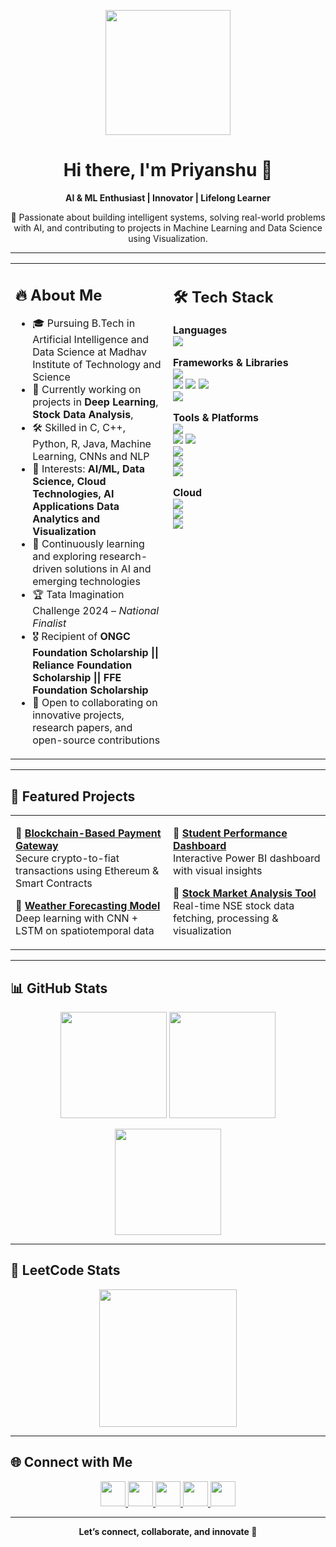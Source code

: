 <!-- Banner GIF -->
<p align="center">
  <img src="https://raw.githubusercontent.com/TheDudeThatCode/TheDudeThatCode/master/Assets/Developer.gif" width="200px">
</p>

<h1 align="center">Hi there, I'm Priyanshu 👋</h1>
<p align="center"><b>AI & ML Enthusiast | Innovator | Lifelong Learner</b></p>

<p align="center">
  🚀 Passionate about building intelligent systems, solving real-world problems with AI,  
  and contributing to projects in Machine Learning and Data Science using Visualization.  
</p>

---

<table>
<tr>
<td width="50%" valign="top">

## 🔥 About Me  
- 🎓 Pursuing B.Tech in Artificial Intelligence and Data Science at Madhav Institute of Technology and Science  
- 🌱 Currently working on projects in **Deep Learning**, **Stock Data Analysis**,
- 🛠 Skilled in C, C++, Python, R, Java, Machine Learning, CNNs and NLP
- 🧠 Interests: **AI/ML, Data Science, Cloud Technologies, AI Applications Data Analytics and Visualization**
- 🌱 Continuously learning and exploring research-driven solutions in AI and emerging technologies
- 🏆 Tata Imagination Challenge 2024 – *National Finalist*  
- 🎖 Recipient of **ONGC Foundation Scholarship || Reliance Foundation Scholarship || FFE Foundation Scholarship**
- 🚀 Open to collaborating on innovative projects, research papers, and open-source contributions 

</td>
<td width="50%" valign="top">

## 🛠️ Tech Stack  

**Languages**  
<img src="https://skillicons.dev/icons?i=c,cpp,java,python,html,css,js,r,sql" />  

**Frameworks & Libraries**  
<img src="https://skillicons.dev/icons?i=tensorflow,pytorch" /><br>
<img src="https://img.shields.io/badge/NumPy-013243?style=flat&logo=numpy&logoColor=white"/> 
<img src="https://img.shields.io/badge/Pandas-150458?style=flat&logo=pandas&logoColor=white"/> 
<img src="https://img.shields.io/badge/Matplotlib-003B57?style=flat&logo=plotly&logoColor=white"/>  
<img src="https://img.shields.io/badge/Seaborn-4C78A8?style=flat&logoColor=white"/>  

**Tools & Platforms**  
<img src="https://skillicons.dev/icons?i=git,docker,mysql,github,vscode,jupyter,postgres,linux" /><br>
<img src="https://img.shields.io/badge/Power%20BI-F2C811?style=flat&logo=powerbi&logoColor=black"/> 
<img src="https://img.shields.io/badge/Tableau-E97627?style=flat&logo=tableau&logoColor=white"/>  
<img src="https://img.shields.io/badge/Microsoft%20Excel-217346?style=flat&logo=microsoftexcel&logoColor=white"/>  
<img src="https://img.shields.io/badge/Microsoft%20Office-D83B01?style=flat&logo=microsoftoffice&logoColor=white"/>  
<img src="https://img.shields.io/badge/Canva-00C4CC?style=flat&logo=canva&logoColor=white"/>  

**Cloud**  
<img src="https://skillicons.dev/icons?i=azure,aws,gcp" />  
<img src="https://img.shields.io/badge/IBM%20Cloud-1261FE?style=flat&logo=ibmcloud&logoColor=white"/>  
<img src="https://img.shields.io/badge/Infosys%20Springboard-0078D7?style=flat&logo=microsoftazure&logoColor=white"/>  

</td>
</tr>
</table>

---

## 📌 Featured Projects  

<table>
<tr>
<td width="50%" valign="top">

🔹 **[Blockchain-Based Payment Gateway](#)**  
Secure crypto-to-fiat transactions using Ethereum & Smart Contracts  

🔹 **[Weather Forecasting Model](#)**  
Deep learning with CNN + LSTM on spatiotemporal data  

</td>
<td width="50%" valign="top">

🔹 **[Student Performance Dashboard](#)**  
Interactive Power BI dashboard with visual insights  

🔹 **[Stock Market Analysis Tool](#)**  
Real-time NSE stock data fetching, processing & visualization  

</td>
</tr>
</table>

---

## 📊 GitHub Stats  

<p align="center">
  <img src="https://github-readme-stats.vercel.app/api?username=PseudoxPC&show_icons=true&theme=radical" height="170px"/>
  <img src="https://github-readme-stats.vercel.app/api/top-langs/?username=PseudoxPC&layout=compact&theme=radical" height="170px"/>
</p>

<p align="center">
  <img src="https://github-readme-streak-stats.herokuapp.com/?user=PseudoxPC&theme=radical&hide_border=false" height="170px"/>
</p>

---

## 🏅 LeetCode Stats  

<p align="center">
  <img src="https://leetcard.jacoblin.cool/PseudoxPC?ext=heatmap&theme=dark" height="220px"/>
</p>

---

## 🌐 Connect with Me  

<p align="center">
  <a href="https://www.linkedin.com/in/priyanshu-chouhan-ba035a279">
    <img src="https://skillicons.dev/icons?i=linkedin" width="40px"/>
  </a>
  <a href="https://www.instagram.com/pc.pixels?igsh=MWtrenE4MWR3ZmZuaA==">
    <img src="https://skillicons.dev/icons?i=instagram" width="40px"/>
  </a>
  <a href="mailto:priyanshuchouhan0607@gmail.com">
    <img src="https://cdn-icons-png.flaticon.com/512/732/732200.png" width="40px"/>
  </a>
  <a href="https://github.com/PseudoxPC">
    <img src="https://skillicons.dev/icons?i=github" width="40px"/>
  </a>
  <a href="https://www.credly.com/users/priyanshu-chouhan67">
    <img src="https://skillicons.dev/icons?i=credly" width="40px"/>
  </a>
</p>  

---

<p align="center">
  <b>Let’s connect, collaborate, and innovate 🚀</b>
</p>
